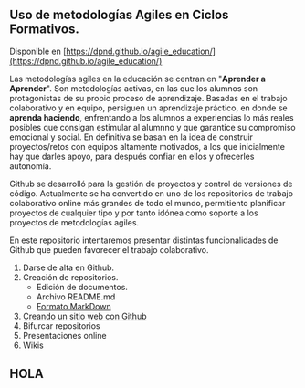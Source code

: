 ## Uso de metodologías Agiles en Ciclos Formativos.

Disponible en [https://dpnd.github.io/agile_education/](https://dpnd.github.io/agile_education/)

Las metodologías agiles en la educación se centran en "**Aprender a Aprender**". Son metodologías activas, en las que los alumnos son protagonistas de su propio proceso de aprendizaje. Basadas en el trabajo colaborativo y en equipo, persiguen un aprendizaje práctico, en donde se **aprenda haciendo**, enfrentando a los alumnos a experiencias lo más reales posibles que consigan estimular al alumnno y que garantice su compromiso emocional y social. En definitiva se basan en la idea de construir proyectos/retos con equipos altamente motivados, a los que inicialmente hay que darles apoyo, para después confiar en ellos y ofrecerles autonomía.

Github se desarrolló para la gestión de proyectos y control de versiones de código. Actualmente se ha convertido en uno de los repositorios de trabajo colaborativo online más grandes de todo el mundo, permitiento planificar proyectos de cualquier tipo y por tanto idónea como soporte a los proyectos de metodologías agiles.

En este repositorio intentaremos presentar distintas funcionalidades de Github que pueden favorecer el trabajo colaborativo.

1. Darse de alta en Github.
1. Creación de repositorios.
   * Edición de documentos.
   * Archivo README.md
   * [Formato MarkDown](https://guides.github.com/features/mastering-markdown/#GitHub-flavored-markdown)
1. [Creando un sitio web con Github](https://dpnd.github.io/agile_education//sitio_web.html)
1. Bifurcar repositorios
1. Presentaciones online
1. Wikis
## HOLA
